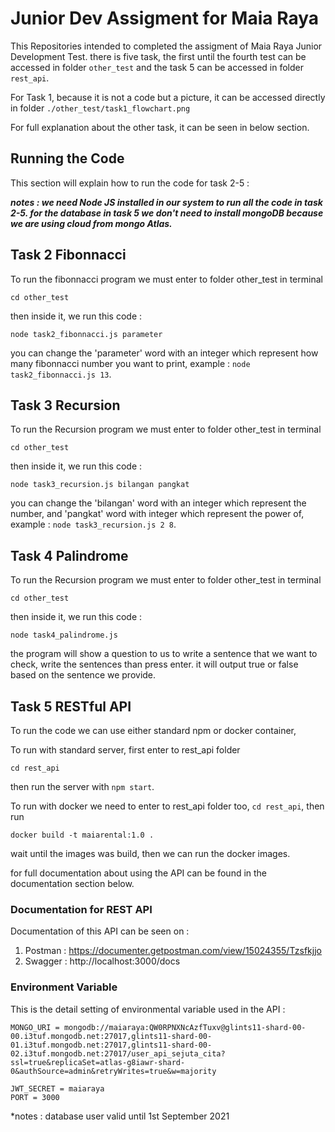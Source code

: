 # Junior Dev Assigment for Maia Raya
This Repositories intended to completed the assigment of Maia Raya Junior Development Test.
there is five task, the first until the fourth test can be accessed in folder `other_test` and the task 5 can be accessed in folder `rest_api`. 

For Task 1, because it is not a code but a picture, it can be accessed directly in folder `./other_test/task1_flowchart.png`

For full explanation about the other task, it can be seen in below section. 
## Running the Code 
This section will explain how to run the code for task 2-5 :

***notes : we need Node JS installed in our system to run all the code in task 2-5. for the database in task 5 we don't need to install mongoDB because we are using cloud from mongo Atlas.***

## Task 2 Fibonnacci
To run the fibonnacci program we must enter to folder other_test in terminal 

`cd other_test`

then inside it, we run this code :

`node task2_fibonnacci.js parameter`

you can change the 'parameter' word with an integer which represent how many fibonnacci number you want to print, example : `node task2_fibonnacci.js 13`.


## Task 3 Recursion
To run the Recursion program we must enter to folder other_test in terminal 

`cd other_test`

then inside it, we run this code :

`node task3_recursion.js bilangan pangkat`

you can change the 'bilangan' word with an integer which represent the number, and 'pangkat' word with integer which represent the power of, example : `node task3_recursion.js 2 8`. 


## Task 4 Palindrome
To run the Recursion program we must enter to folder other_test in terminal 

`cd other_test`

then inside it, we run this code :

`node task4_palindrome.js`

the program will show a question to us to write a sentence that we want to check, write the sentences than press enter. it will output true or false based on the sentence we provide.


## Task 5 RESTful API
To run the code we can use either standard npm or docker container,

To run with standard server, first enter to rest_api folder

`cd rest_api` 

then run the server with `npm start`.

To run with docker we need to enter to rest_api folder too, `cd rest_api`, then run 

`docker build -t maiarental:1.0 .` 

wait until the images was build, then we can run the docker images.

for full documentation about using the API can be found in the documentation section below.

### **Documentation for REST API**
Documentation of this API can be seen on :
1. Postman : https://documenter.getpostman.com/view/15024355/Tzsfkjjo
2. Swagger : http://localhost:3000/docs

### **Environment Variable**
This is the detail setting of environmental variable used in the API :

```
MONGO_URI = mongodb://maiaraya:QW0RPNXNcAzfTuxv@glints11-shard-00-00.i3tuf.mongodb.net:27017,glints11-shard-00-01.i3tuf.mongodb.net:27017,glints11-shard-00-02.i3tuf.mongodb.net:27017/user_api_sejuta_cita?ssl=true&replicaSet=atlas-g8iawr-shard-0&authSource=admin&retryWrites=true&w=majority

JWT_SECRET = maiaraya
PORT = 3000
```

*notes : database user valid until 1st September 2021